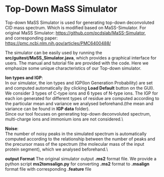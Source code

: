# Top-Down MaSS Simulator
Top-down MaSS Simulator is used for generating top-down deconvoluted CID mass spectrum. Which is modified based on MaSS-Simulator.
For original MaSS Simulator: https://github.com/pcdslab/MaSS-Simulator, \
and corresponding paper: https://pmc.ncbi.nlm.nih.gov/articles/PMC6400488/

The simulator can be easily used by running the **src/guitest/MaSS_Simulator.java**, which provides a graphical interface for users.
The manual and tutorial file are provided with the code. Here we emphasize some unique characteristics of our Top-down simulator.

**Ion types and IGP**:\
In our simulator, the ion types and IGP(Ion Generation Probability) are set and computed automatically (by clicking **Load Default** button on the GUI).\
We consider 3 types of C-type ions and 6 types of N-type ions. The IGP for each ion generated for different types of residue are computed according to the particular mean and variance we analysed beforehand.(the mean and variance can be found in **IGP data** folder).\
Since our tool focuses on generating top-down deconvoluted spectrum, multi-charge ions and immonium ions are not considered.\

**Noise**:\
The number of noisy peaks in the simulated spectrum is automatically computed according to the relationship between the number of peaks and the precursor mass of the spectrum (the molecular mass of the input protein segment), which we analysed beforehand.\

**output Format**
The original simulator output **.ms2** format file. We provide a python script **ms2tomsalign.py** for converting **.ms2** format to **.msalign** format file with corresponding **.feature** file
